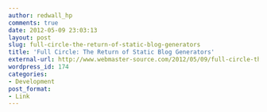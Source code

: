 ```yaml
---
author: redwall_hp
comments: true
date: 2012-05-09 23:03:13
layout: post
slug: full-circle-the-return-of-static-blog-generators
title: 'Full Circle: The Return of Static Blog Generators'
external-url: http://www.webmaster-source.com/2012/05/09/full-circle-the-return-of-static-blog-generators/
wordpress_id: 174
categories:
- Development
post_format:
- Link
---
```



